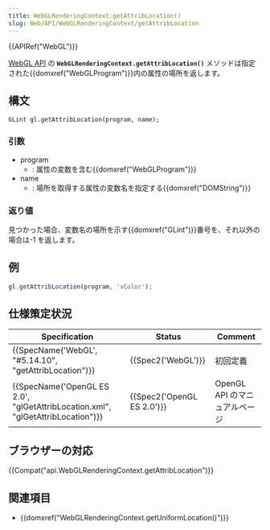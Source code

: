 ```yaml
---
title: WebGLRenderingContext.getAttribLocation()
slug: Web/API/WebGLRenderingContext/getAttribLocation
---
```


{{APIRef("WebGL")}}

[WebGL API](/ja/docs/Web/API/WebGL_API) の **`WebGLRenderingContext.getAttribLocation()`** メソッドは指定された{{domxref("WebGLProgram")}}内の属性の場所を返します。

## 構文

```
GLint gl.getAttribLocation(program, name);
```

### 引数

- program
  - : 属性の変数を含む{{domxref("WebGLProgram")}}
- name
  - : 場所を取得する属性の変数名を指定する{{domxref("DOMString")}}

### 返り値

見つかった場合、変数名の場所を示す{{domxref("GLint")}}番号を、それ以外の場合は-1 を返します。

## 例

```js
gl.getAttribLocation(program, 'vColor');
```

## 仕様策定状況

| Specification                                                                                            | Status                               | Comment                       |
| -------------------------------------------------------------------------------------------------------- | ------------------------------------ | ----------------------------- |
| {{SpecName('WebGL', "#5.14.10", "getAttribLocation")}}                                 | {{Spec2('WebGL')}}             | 初回定義                      |
| {{SpecName('OpenGL ES 2.0', "glGetAttribLocation.xml", "glGetAttribLocation")}} | {{Spec2('OpenGL ES 2.0')}} | OpenGL API のマニュアルページ |

## ブラウザーの対応

{{Compat("api.WebGLRenderingContext.getAttribLocation")}}

## 関連項目

- {{domxref("WebGLRenderingContext.getUniformLocation()")}}
